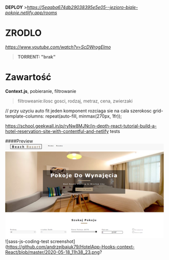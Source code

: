 **DEPLOY** >_https://5eaaba674db29038395e5e05--jezioro-biale-pokoje.netlify.app/rooms_

# ZRODLO

_https://www.youtube.com/watch?v=ScDWrogElmo_

> **TORRENT: "brak"**

# Zawartość

**Context.js**, pobieranie, filtrowanie

> filtroweanie:ilosc gosci, rodzaj, metraz, cena, zwierzaki

// przy uzyciu auto fit jeden komponent rozciaga sie na cala szerokosc
grid-template-columns: repeat(auto-fill, minmax(270px, 1fr));

https://school.geekwall.in/p/ryNw8MJNr/in-depth-react-tutorial-build-a-hotel-reservation-site-with-contentful-and-netlify
tests

####Preview
![sass-js-coding-test screenshot](https://github.com/andrzejbajuk79/HotelApp-Hooks-context-React/blob/master/2020-05-18_11h37_20.png?raw=true)
![sass-js-coding-test screenshot](https://github.com/andrzejbajuk79/HotelApp-Hooks-context-React/blob/master/2020-05-18_11h38_23.png?
